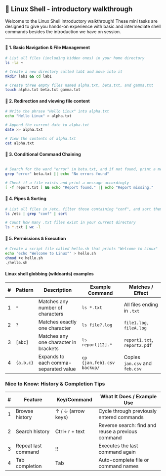 
## 🧪 Linux Shell - introductory walkthrough

Welcome to the Linux Shell introductory walkthrough! These mini tasks are designed to give you hands-on experience with basic and intermediate shell commands besides the introduction we have on session.

---

#### 🔹 1. Basic Navigation & File Management
```bash
# List all files (including hidden ones) in your home directory
ls -la ~

# Create a new directory called lab1 and move into it
mkdir lab1 && cd lab1

# Create three empty files named alpha.txt, beta.txt, and gamma.txt
touch alpha.txt beta.txt gamma.txt
```

#### 🔹 2. Redirection and viewing file content
```bash
# Write the phrase "Hello Linux" into alpha.txt
echo "Hello Linux" > alpha.txt

# Append the current date to alpha.txt
date >> alpha.txt

# View the contents of alpha.txt
cat alpha.txt
````

#### 🔹 3. Conditional Command Chaining
```bash

# Search for the word "error" in beta.txt, and if not found, print a message
grep "error" beta.txt || echo "No errors found"

# Check if a file exists and print a message accordingly
[ -f report.txt ] && echo "Report found." || echo "Report missing."
````

#### 🔹 4. Pipes & Sorting
```bash
# List all files in /etc, filter those containing "conf", and sort them
ls /etc | grep "conf" | sort

# Count how many .txt files exist in your current directory
ls *.txt | wc -l
````

#### 🔹 5. Permissions & Execution
```bash
# Create a script file called hello.sh that prints "Welcome to Linux"
echo 'echo "Welcome to Linux"' > hello.sh
chmod +x hello.sh
./hello.sh
````
#### Linux shell globbing (wildcards) examples

| #  | Pattern    | Description                           | Example Command   | Matches / Effect                    |
|----|------------|--------------------------------------|------------------|------------------------------------|
| 1  | `*`        | Matches any number of characters      | `ls *.txt`       | All files ending in `.txt`         |
| 2  | `?`        | Matches exactly one character         | `ls file?.log`   | `file1.log`, `fileA.log`           |
| 3  | `[abc]`    | Matches any one character in brackets | `ls report[12].*`| `report1.txt`, `report2.pdf`       |
| 4  | `{a,b,c}`  | Expands to each comma-separated value | `cp {jan,feb}.csv backup/` | Copies `jan.csv` and `feb.csv`    |


### Nice to Know: History & Completion Tips

| #  | Feature              | Key/Command          | What It Does / Example Use                          |
|----|---------------------|----------------------|-----------------------------------------------------|
| 1  | Browse history      | ↑ / ↓ (arrow keys)   | Cycle through previously entered commands           |
| 2  | Search history      | Ctrl+ r + text        | Reverse search: find and reuse a previous command   |
| 3  | Repeat last command | !!                   | Executes the last command again                     |
| 4  | Tab completion      | Tab         | Auto-complete file or command names|

